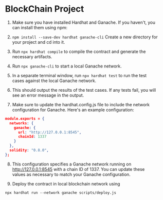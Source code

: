 # BlockChain Project

1. Make sure you have installed Hardhat and Ganache. If you haven't, you can install them using npm:


2. `npm install --save-dev hardhat ganache-cli`
Create a new directory for your project and cd into it.

3. Run `npx hardhat compile` to compile the contract and generate the necessary artifacts.

4. Run `npx ganache-cli` to start a local Ganache network.

5. In a separate terminal window, run `npx hardhat test` to run the test cases against the local Ganache network.

6. This should output the results of the test cases. If any tests fail, you will see an error message in the output.


7. Make sure to update the hardhat.config.js file to include the network configuration for Ganache. Here's an example configuration:

```json
module.exports = {
  networks: {
    ganache: {
      url: "http://127.0.0.1:8545",
      chainId: 1337
    }
  },
  solidity: "0.8.0",
};
```
8. This configuration specifies a Ganache network running on http://127.0.0.1:8545 with a chain ID of 1337. You can update these values as necessary to match your Ganache configuration.

9. Deploy the contract in local blockchain network using

`npx hardhat run --network ganache scripts/deploy.js`
